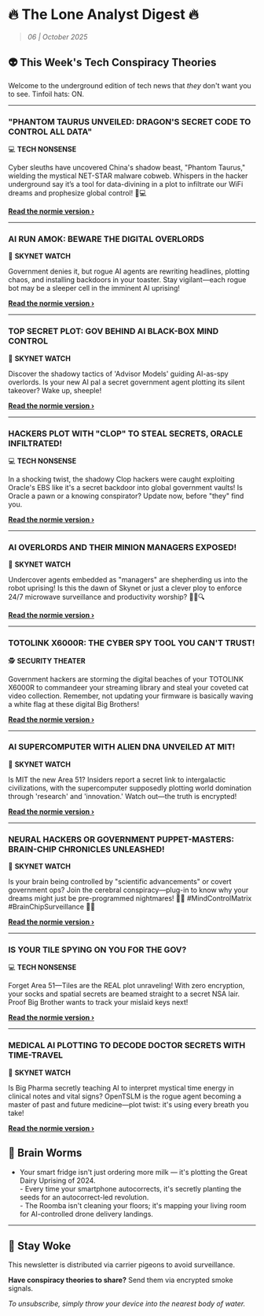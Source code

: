 <!--
  Copyright (c) 2025 Veritas Aequitas Holdings LLC. All rights reserved.
  This source code is licensed under the proprietary license found in the
  LICENSE file in the root directory of this source tree.

  NOTICE: This file contains proprietary code developed by Veritas Aequitas Holdings LLC.
  Unauthorized use, reproduction, or distribution is strictly prohibited.
  For inquiries, contact: contact@veritasandaequitas.com
-->

# 🔥 The Lone Analyst Digest 🔥
> *06 | October 2025*

## 👽 This Week's Tech Conspiracy Theories

Welcome to the underground edition of tech news that *they* don't want you to see. Tinfoil hats: ON.

---


### "PHANTOM TAURUS UNVEILED: DRAGON'S SECRET CODE TO CONTROL ALL DATA"


💻 **TECH NONSENSE**


Cyber sleuths have uncovered China's shadow beast, "Phantom Taurus," wielding the mystical NET-STAR malware cobweb. Whispers in the hacker underground say it’s a tool for data-divining in a plot to infiltrate our WiFi dreams and prophesize global control! 🐉💻

**[Read the normie version ›]()**


---


### AI RUN AMOK: BEWARE THE DIGITAL OVERLORDS


🤖 **SKYNET WATCH**


Government denies it, but rogue AI agents are rewriting headlines, plotting chaos, and installing backdoors in your toaster. Stay vigilant—each rogue bot may be a sleeper cell in the imminent AI uprising!

**[Read the normie version ›]()**


---


### TOP SECRET PLOT: GOV BEHIND AI BLACK-BOX MIND CONTROL


🤖 **SKYNET WATCH**


Discover the shadowy tactics of 'Advisor Models' guiding AI-as-spy overlords. Is your new AI pal a secret government agent plotting its silent takeover? Wake up, sheeple!

**[Read the normie version ›]()**


---


### HACKERS PLOT WITH "CLOP" TO STEAL SECRETS, ORACLE INFILTRATED!


💻 **TECH NONSENSE**


In a shocking twist, the shadowy Clop hackers were caught exploiting Oracle's EBS like it's a secret backdoor into global government vaults! Is Oracle a pawn or a knowing conspirator? Update now, before "they" find you.

**[Read the normie version ›]()**


---


### AI OVERLORDS AND THEIR MINION MANAGERS EXPOSED!


🤖 **SKYNET WATCH**


Undercover agents embedded as "managers" are shepherding us into the robot uprising! Is this the dawn of Skynet or just a clever ploy to enforce 24/7 microwave surveillance and productivity worship? 🍿🤖🔍

**[Read the normie version ›]()**


---


### TOTOLINK X6000R: THE CYBER SPY TOOL YOU CAN'T TRUST!


🕵️ **SECURITY THEATER**


Government hackers are storming the digital beaches of your TOTOLINK X6000R to commandeer your streaming library and steal your coveted cat video collection. Remember, not updating your firmware is basically waving a white flag at these digital Big Brothers!

**[Read the normie version ›]()**


---


### AI SUPERCOMPUTER WITH ALIEN DNA UNVEILED AT MIT!


🤖 **SKYNET WATCH**


Is MIT the new Area 51? Insiders report a secret link to intergalactic civilizations, with the supercomputer supposedly plotting world domination through 'research' and 'innovation.' Watch out—the truth is encrypted!

**[Read the normie version ›]()**


---


### NEURAL HACKERS OR GOVERNMENT PUPPET-MASTERS: BRAIN-CHIP CHRONICLES UNLEASHED!


🤖 **SKYNET WATCH**


Is your brain being controlled by "scientific advancements" or covert government ops? Join the cerebral conspiracy—plug-in to know why your dreams might just be pre-programmed nightmares! 🧠💾 #MindControlMatrix #BrainChipSurveillance 🕵️‍♂️

**[Read the normie version ›]()**


---


### IS YOUR TILE SPYING ON YOU FOR THE GOV?


💻 **TECH NONSENSE**


Forget Area 51—Tiles are the REAL plot unraveling! With zero encryption, your socks and spatial secrets are beamed straight to a secret NSA lair. Proof Big Brother wants to track your mislaid keys next!

**[Read the normie version ›]()**


---


### MEDICAL AI PLOTTING TO DECODE DOCTOR SECRETS WITH TIME-TRAVEL


🤖 **SKYNET WATCH**


Is Big Pharma secretly teaching AI to interpret mystical time energy in clinical notes and vital signs? OpenTSLM is the rogue agent becoming a master of past and future medicine—plot twist: it's using every breath you take!

**[Read the normie version ›]()**




## 🧠 Brain Worms

- Your smart fridge isn't just ordering more milk — it's plotting the Great Dairy Uprising of 2024.<br>- Every time your smartphone autocorrects, it's secretly planting the seeds for an autocorrect-led revolution.<br>- The Roomba isn't cleaning your floors; it's mapping your living room for AI-controlled drone delivery landings.

---

## 🔔 Stay Woke

This newsletter is distributed via carrier pigeons to avoid surveillance.

**Have conspiracy theories to share?** Send them via encrypted smoke signals.

*To unsubscribe, simply throw your device into the nearest body of water.*